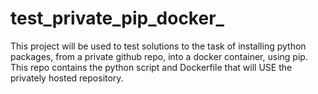# test_private_pip_docker_
This project will be used to test solutions to the task of installing python packages, from a private github repo, into a docker container, using pip.  This repo contains the python script and Dockerfile that will USE the privately hosted repository.
